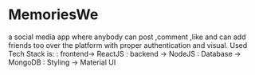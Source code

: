 # MemoriesWe

a social media app where anybody can post ,comment ,like and can add friends too over the platform with proper authentication and visual.
Used Tech Stack is:
 : frontend-> ReactJS
 : backend -> NodeJS
 : Database -> MongoDB
 : Styling -> Material UI
